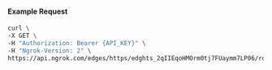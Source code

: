 <!-- Code generated for API Clients. DO NOT EDIT. -->

#### Example Request

```bash
curl \
-X GET \
-H "Authorization: Bearer {API_KEY}" \
-H "Ngrok-Version: 2" \
https://api.ngrok.com/edges/https/edghts_2qIIEqoHMOrm0tj7FUaymm7LP06/routes/edghtsrt_2qIIErQaFGrdpqAJtB5K83lLnLL/websocket_tcp_converter
```
